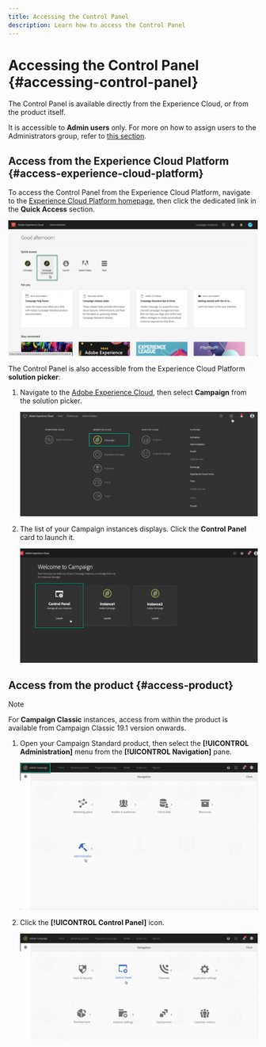 ```yaml
---
title: Accessing the Control Panel
description: Learn how to access the Control Panel
---
```


# Accessing the Control Panel {#accessing-control-panel}

The Control Panel is available directly from the Experience Cloud, or from the product itself.

It is accessible to **Admin users** only. For more on how to assign users to the Administrators group, refer to [this section](../../discover/using/managing-permissions.md).

## Access from the Experience Cloud Platform {#access-experience-cloud-platform}

To access the Control Panel from the Experience Cloud Platform,  navigate to the [Experience Cloud Platform homepage](https://amc.experiencecloud.adobe.com/), then click the dedicated link in the **Quick Access** section.

![](assets/quickaccess.png)

The Control Panel is also accessible from the Experience Cloud Platform **solution picker**:

1. Navigate to the [Adobe Experience Cloud](https://amc.experiencecloud.adobe.com/), then select **Campaign** from the solution picker.

    ![](assets/control_panel_access1.png)

1. The list of your Campaign instances displays. Click the **Control Panel** card to launch it.

    ![](assets/control_panel_access2NEW.png)

## Access from the product {#access-product}

>[!NOTE]
>
>For **Campaign Classic** instances, access from within the product is available from Campaign Classic 19.1 version onwards.

1. Open your Campaign Standard product, then select the **[!UICONTROL Administration]** menu from the **[!UICONTROL Navigation]** pane.

    ![](assets/control_panel_access3.png)

1. Click the **[!UICONTROL Control Panel]** icon.

    ![](assets/control_panel_access4new.png)
